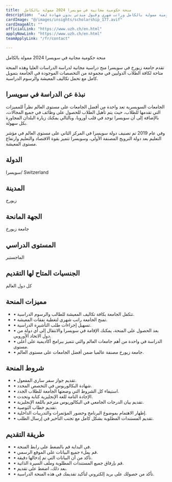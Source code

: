 ```yaml
---
title:  منحة حكومية مجانية في سويسرا 2024 ممولة بالكامل 
description:  "فرصة ذهبية للدراسة والعيش في سويسرا عن طريق منحة حكومية ممولة بالكامل وراتب شهري وقبول مبدئي بدون شهادة لغة." 
cardImage: "@/images/insights/scholarship_177.avif" 
cardImageAlt: "" 
officialLink: "https://www.uzh.ch/en.html" 
applyNowLink: "https://www.uzh.ch/en.html" 
teamApplyLink: "/fr/contact"

---
```


منحة حكومية مجانية في سويسرا 2024 ممولة بالكامل

تقدم جامعة زيورخ في سويسرا منح دراسية مجانية لدراسة الدراسات العليا وهذه المنحة متاحة لكافة الطلاب الدوليين في مجموعة من التخصصات الموجودة في الجامعة بتمويل كامل مع تحمل تكاليف المعيشة والرسوم الدراسية.

## نبذة عن الدراسة في سويسرا

الجامعات السويسرية تعد واحدة من أفضل الجامعات على مستوى العالم نظراً للمميزات التي تقدمها للطلاب، حيث يتم تأهيل الطلاب للحصول على وظائف في جميع المجالات، بالإضافة إلى أن سويسرا توجد في قلب أوروبا، وبالتالي يمكنك زيارة البلدان المجاورة بكل سهولة.

وفي عام 2019 تم تصنيف دولة سويسرا في المركز الثاني على مستوى العالم في مؤشر التعليم بعد دولة النرويج المصنفة الأولى، وسويسرا تتميز بقوة الاقتصاد والتعليم وارتفاع مستوى المعيشة.

## الدولة

سويسرا/ Switzerland

## المدينة

زيورخ

## الجهة المانحة

جامعة زيورخ

## المستوى الدراسي

الماجستير

## الجنسيات المتاح لها التقديم

كل دول العالم

## مميزات المنحة

- • تتكفل الجامعة بكافة تكاليف المعيشة للطالب والرسوم الدراسية.
- • تمنح الجامعة راتب شهري لتغطية نفقات المعيشة.
- • تسهيل إجراءات طلب التأشيرة الدراسية.
- • بعد الحصول على المنحة، يمكنك الإقامة في سويسرا والانتقال إلى أي دولة من دول الاتحاد الأوروبي.
- • الدراسة في واحدة من أهم جامعات العالم والتي تتميز ببرامج أكاديمية على أعلى مستوى.
- • جامعة زيورخ مصنفة عالميا ضمن أفضل الجامعات على مستوى العالم.

## شروط المنحة

- • تقديم جواز سفر ساري المفعول.
- • شهادة البكالوريوس في التخصص المحدد.
- • استيفاء كل الشروط التي وضعتها الجامعة للطلاب الجدد.
- • الإجادة التامة للغة الإنجليزية كتابة وتحدث.
- • تقديم بيان الدرجات الجامعي في البكالوريوس مترجم باللغة الإنجليزية.
- • تقديم خطاب التوصية.
- • إظهار الاهتمام بموضوع البرنامج وحضور المؤتمرات والتدريبات الداخلية.
- • تقديم المستندات المطلوبة بشكل كامل مع تجنب التأخير في إرسال الطلب.

## طريقة التقديم

- • في البداية قم بالضغط على رابط المنحة.
- • قم بملء جميع البيانات على الموقع الرسمي.
- • تأكد من أن البيانات التي تم إدخالها دقيقة.
- • قم بإرفاق جميع المستندات المطلوبة وملف السيرة الذاتية.
- • بعد ذلك، اضغط على تقديم.
- • تأكد من حصولك على بريد إلكتروني لتأكيد تقديمك في هذه المنحة الدراسية.

